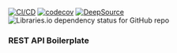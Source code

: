 [![CI/CD](https://github.com/Lynicis/go-rest-api-boilerplate/actions/workflows/main.yml/badge.svg?branch=master&event=push)](https://github.com/Lynicis/go-rest-api-boilerplate/actions/workflows/main.yml)
[![codecov](https://codecov.io/gh/Lynicis/go-rest-api-boilerplate/branch/master/graph/badge.svg?token=Ct4qgngYYy)](https://codecov.io/gh/Lynicis/go-rest-api-boilerplate)
[![DeepSource](https://deepsource.io/gh/Lynicis/go-rest-api-boilerplate.svg/?label=active+issues&show_trend=true&token=4vMXfkSvMlMraDMShMneZGVO)](https://deepsource.io/gh/Lynicis/go-rest-api-boilerplate/?ref=repository-badge)
![Libraries.io dependency status for GitHub repo](https://img.shields.io/librariesio/github/lynicis/go-rest-api-boilerplate)

### REST API Boilerplate